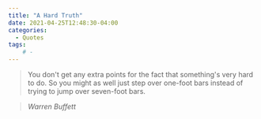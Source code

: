 ```yaml
---
title: "A Hard Truth"
date: 2021-04-25T12:48:30-04:00
categories:
  - Quotes
tags:
    # - 
---
```


> You don't get any extra points for the fact that something's very hard to do. So you might as well just step over one-foot bars instead of trying to jump over seven-foot bars.

> <cite>Warren Buffett</cite>